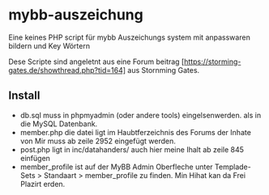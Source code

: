 # mybb-auszeichung
Eine keines PHP script für mybb Auszeichungs system mit anpasswaren bildern und Key Wörtern

Dese Scripte sind angeletnt aus eine Forum beitrag [https://storming-gates.de/showthread.php?tid=164] aus Stornming Gates.

## Install
- db.sql muss in phpmyadmin (oder andere tools) eingelsenwerden. als in die MySQL Datenbank.
- member.php die datei ligt im Haubtferzeichnis des Forums der Inhate von Mir muss ab zeile 2952 eingefügt werden.
- post.php ligt in inc/datahanders/ auch hier meine Ihalt ab zeile 845 einfügen
- member_profile ist auf der MyBB Admin Oberfleche unter Templade-Sets > Standaart > member_profile zu finden. Min Hihat kan da Frei Plazirt erden.
